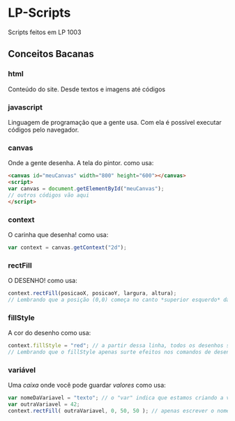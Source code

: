# LP-Scripts
Scripts feitos em LP 1003

## Conceitos Bacanas

### html
Conteúdo do site. Desde textos e imagens até códigos

### javascript
Linguagem de programação que a gente usa. Com ela é possível executar códigos pelo navegador.

### canvas
Onde a gente desenha. A tela do pintor.
como usa:
```html
<canvas id="meuCanvas" width="800" height="600"></canvas>
<script>
var canvas = document.getElementById("meuCanvas");
// outros códigos vão aqui
</script>
```

### context
O carinha que desenha!
como usa:
```javascript
var context = canvas.getContext("2d");
```

### rectFill
O DESENHO!
como usa:
```javascript
context.rectFill(posicaoX, posicaoY, largura, altura);
// Lembrando que a posição (0,0) começa no canto *superior esquerdo* da tela.
```

### fillStyle
A cor do desenho
como usa:
```javascript
context.fillStyle = "red"; // a partir dessa linha, todos os desenhos são vermelhos
// Lembrando que o fillStyle apenas surte efeitos nos comandos de desenho que vêm *depois* dele.
```

### variável
Uma _caixa_ onde você pode guardar _valores_
como usa:
```javascript
var nomeDaVariavel = "texto"; // o "var" indica que estamos criando a variável
var outraVariavel = 42;
context.rectFill( outraVariavel, 0, 50, 50 ); // apenas escrever o nome da variável faz a gente usar seu valor
```
